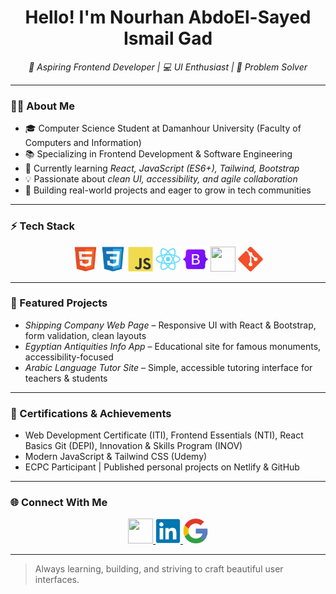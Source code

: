 

<!--
*NourhanAbdoElSayed/nourhanabdoelsayed* is a ✨ special ✨ repository because its README.md (this file) appears on your GitHub profile.
-->

<!-- Header -->
<h1 align="center"> Hello! I'm Nourhan AbdoEl-Sayed Ismail Gad </h1>

<p align="center">
  <em>🎨 Aspiring Frontend Developer | 💻 UI Enthusiast | 🧠 Problem Solver</em>
</p>

---

<!-- About Me -->
### 👩‍💻 About Me
- 🎓 Computer Science Student at Damanhour University (Faculty of Computers and Information)
- 📚 Specializing in Frontend Development & Software Engineering
- 🌱 Currently learning *React, JavaScript (ES6+), Tailwind, Bootstrap*
- 💡 Passionate about *clean UI, accessibility, and agile collaboration*
- 🚀 Building real-world projects and eager to grow in tech communities

---

<!-- Skills Section -->
### ⚡ Tech Stack
<p align="center">
  <!-- HTML -->
  <img src="https://raw.githubusercontent.com/devicons/devicon/master/icons/html5/html5-original.svg" height="40" width="40" />
  <!-- CSS -->
  <img src="https://raw.githubusercontent.com/devicons/devicon/master/icons/css3/css3-original.svg" height="40" width="40" />
  <!-- JavaScript -->
  <img src="https://raw.githubusercontent.com/devicons/devicon/master/icons/javascript/javascript-original.svg" height="40" width="40" />
  <!-- React -->
  <img src="https://raw.githubusercontent.com/devicons/devicon/master/icons/react/react-original.svg" height="40" width="40" />
  <!-- Bootstrap -->
  <img src="https://raw.githubusercontent.com/devicons/devicon/master/icons/bootstrap/bootstrap-original.svg" height="40" width="40" />
  <!-- Tailwind CSS -->
  <img src="https://www.vectorlogo.zone/logos/tailwindcss/tailwindcss-icon.svg" height="40" width="40" />
  <!-- Git -->
  <img src="https://raw.githubusercontent.com/devicons/devicon/master/icons/git/git-original.svg" height="40" width="40" />
</p>

---

<!-- Projects Section -->
### 🚀 Featured Projects
- *Shipping Company Web Page* – Responsive UI with React & Bootstrap, form validation, clean layouts
- *Egyptian Antiquities Info App* – Educational site for famous monuments, accessibility-focused
- *Arabic Language Tutor Site* – Simple, accessible tutoring interface for teachers & students

---

<!-- Certificates & Achievements -->
### 🏅 Certifications & Achievements
- Web Development Certificate (ITI), Frontend Essentials (NTI), React Basics Git (DEPI), Innovation & Skills Program (INOV)
- Modern JavaScript & Tailwind CSS (Udemy)
- ECPC Participant | Published personal projects on Netlify & GitHub

---

<!-- Social Links -->
### 🌐 Connect With Me
<p align="center">
  <a href="https://github.com/N00UUR" target="_blank">
     <img src="https://raw.githubusercontent.com/rahuldkjain/github-profile-readme-generator/master/src/images/icons/Social/github.svg" height="40" width="40" />
  </a>
  <a href="https://www.linkedin.com/in/nourhan-gad/" target="_blank">
    <img src="https://raw.githubusercontent.com/devicons/devicon/master/icons/linkedin/linkedin-original.svg" height="40" width="40" />
  </a>
  <a href="mailto:ngad99441@gmail.com" target="_blank">
    <img src="https://raw.githubusercontent.com/devicons/devicon/master/icons/google/google-original.svg" height="40" width="40" />
  </a>
</p>

---
> Always learning, building, and striving to craft beautiful user interfaces.
